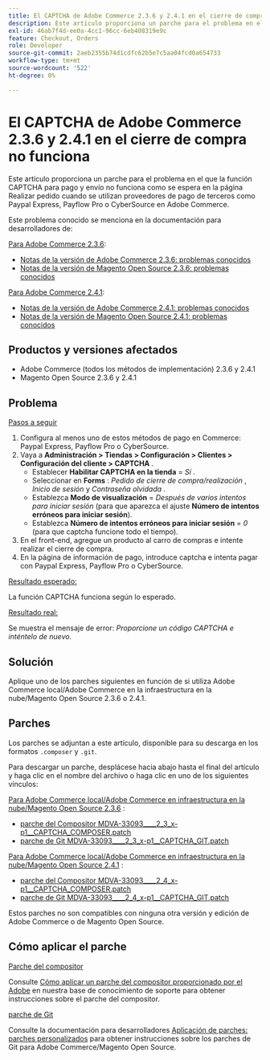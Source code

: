 ```yaml
---
title: El CAPTCHA de Adobe Commerce 2.3.6 y 2.4.1 en el cierre de compra no funciona
description: Este artículo proporciona un parche para el problema en el que la función CAPTCHA para pago y envío no funciona como se espera en la página Realizar pedido cuando se utilizan proveedores de pago de terceros como Paypal Express, Payflow Pro o CyberSource en Adobe Commerce.
exl-id: 46ab7f4d-ee0a-4cc1-96cc-6eb408319e9c
feature: Checkout, Orders
role: Developer
source-git-commit: 2aeb2355b74d1cdfc62b5e7c5aa04fcd0a654733
workflow-type: tm+mt
source-wordcount: '522'
ht-degree: 0%

---
```


# El CAPTCHA de Adobe Commerce 2.3.6 y 2.4.1 en el cierre de compra no funciona

Este artículo proporciona un parche para el problema en el que la función CAPTCHA para pago y envío no funciona como se espera en la página Realizar pedido cuando se utilizan proveedores de pago de terceros como Paypal Express, Payflow Pro o CyberSource en Adobe Commerce.

Este problema conocido se menciona en la documentación para desarrolladores de:

<u>Para Adobe Commerce 2.3.6</u>:

* [Notas de la versión de Adobe Commerce 2.3.6: problemas conocidos](https://commerce-docs.github.io/devdocs-archive/2.3/guides/v2.3/release-notes/commerce-2-3-6.html)
* [Notas de la versión de Magento Open Source 2.3.6: problemas conocidos](https://commerce-docs.github.io/devdocs-archive/2.3/guides/v2.3/release-notes/open-source-2-3-6.html#known-issues)

<u>Para Adobe Commerce 2.4.1</u>:

* [Notas de la versión de Adobe Commerce 2.4.1: problemas conocidos](https://experienceleague.adobe.com/en/docs/commerce-operations/release/notes/adobe-commerce/2-4-1#known-issues)
* [Notas de la versión de Magento Open Source 2.4.1: problemas conocidos](https://experienceleague.adobe.com/en/docs/commerce-operations/release/notes/magento-open-source/2-4-1#known-issues)

## Productos y versiones afectados

* Adobe Commerce (todos los métodos de implementación) 2.3.6 y 2.4.1
* Magento Open Source 2.3.6 y 2.4.1

## Problema

<u>Pasos a seguir</u>

1. Configura al menos uno de estos métodos de pago en Commerce: Paypal Express, Payflow Pro o CyberSource.
1. Vaya a **Administración > Tiendas > Configuración > Clientes > Configuración del cliente > CAPTCHA** .
   * Establecer **Habilitar CAPTCHA en la tienda** = *Sí* .
   * Seleccionar en **Forms** : *Pedido de cierre de compra/realización* , *Inicio de sesión* y *Contraseña olvidada* .
   * Establezca **Modo de visualización** = *Después de varios intentos para iniciar sesión* (para que aparezca el ajuste **Número de intentos erróneos para iniciar sesión**).
   * Establezca **Número de intentos erróneos para iniciar sesión** = *0* (para que captcha funcione todo el tiempo).
1. En el front-end, agregue un producto al carro de compras e intente realizar el cierre de compra.
1. En la página de información de pago, introduce captcha e intenta pagar con Paypal Express, Payflow Pro o CyberSource.

<u>Resultado esperado:</u>

La función CAPTCHA funciona según lo esperado.

<u>Resultado real:</u>

Se muestra el mensaje de error: *Proporcione un código CAPTCHA e inténtelo de nuevo.*

## Solución

Aplique uno de los parches siguientes en función de si utiliza Adobe Commerce local/Adobe Commerce en la infraestructura en la nube/Magento Open Source 2.3.6 o 2.4.1.

## Parches

Los parches se adjuntan a este artículo, disponible para su descarga en los formatos `.composer` y `.git`.

Para descargar un parche, desplácese hacia abajo hasta el final del artículo y haga clic en el nombre del archivo o haga clic en uno de los siguientes vínculos:

<u>Para Adobe Commerce local/Adobe Commerce en infraestructura en la nube/Magento Open Source 2.3.6</u> :

* [parche del Compositor MDVA-33093\_\_\_\_2\_3\_x-p1\_\_CAPTCHA\_COMPOSER.patch](assets/MDVA-33093____2_3_x-p1__CAPTCHA_COMPOSER.patch.zip)
* [parche de Git MDVA-33093\_\_\_\_2\_3\_x-p1\_\_CAPTCHA\_GIT.patch](assets/MDVA-33093____2_3_x-p1__CAPTCHA_GIT.patch.zip)

<u>Para Adobe Commerce local/Adobe Commerce en infraestructura en la nube/Magento Open Source 2.4.1</u> :

* [parche del Compositor MDVA-33093\_\_\_\_2\_4\_x-p1\_\_CAPTCHA\_COMPOSER.patch](assets/MDVA-33093____2_4_x-p1__CAPTCHA_COMPOSER.patch.zip)
* [parche de Git MDVA-33093\_\_\_\_2\_4\_x-p1\_\_CAPTCHA\_GIT.patch](assets/MDVA-33093____2_4_x-p1__CAPTCHA_GIT.patch.zip)

Estos parches no son compatibles con ninguna otra versión y edición de Adobe Commerce o de Magento Open Source.

## Cómo aplicar el parche

<u>Parche del compositor</u>

Consulte [Cómo aplicar un parche del compositor proporcionado por el Adobe](/help/how-to/general/how-to-apply-a-composer-patch-provided-by-magento.md) en nuestra base de conocimiento de soporte para obtener instrucciones sobre el parche del compositor.

<u>parche de Git</u>

Consulte la documentación para desarrolladores [Aplicación de parches: parches personalizados](https://experienceleague.adobe.com/en/docs/commerce-operations/upgrade-guide/patches/overview#custom-patches) para obtener instrucciones sobre los parches de Git para Adobe Commerce/Magento Open Source.
